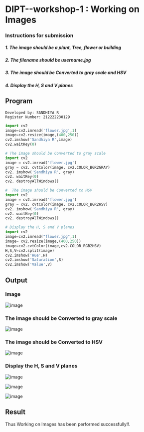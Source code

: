 # DIPT--workshop-1 : Working on Images
### Instructions for submission 
##### 1. The image should be a plant, Tree, flower or building

##### 2. The filename should be username.jpg

#####  3. The image should be Converted to gray scale and HSV 

##### 4. Display the H, S and V planes
 ## Program
 ```
Developed by: SANDHIYA R
Register Number: 212222230129
```
```python
import cv2
image=cv2.imread('flower.jpg',1)
image=cv2.resize(image,(400,250))
cv2.imshow('Sandhiya R',image)
cv2.waitKey(0)

# The image should be Converted to gray scale
import cv2
image = cv2.imread('flower.jpg')
gray = cv2. cvtColor(image, cv2.COLOR_BGR2GRAY)
cv2. imshow('Sandhiya R', gray)
cv2. waitKey(0)
cv2. destroyAllWindows()

#  The image should be Converted to HSV
import cv2
image = cv2.imread('flower.jpg')
gray = cv2. cvtColor(image, cv2.COLOR_BGR2HSV)
cv2. imshow('Sandhiya R', gray)
cv2. waitKey(0)
cv2. destroyAllWindows()

# Display the H, S and V planes
import cv2
image=cv2.imread("flower.jpg",1)
image= cv2.resize(image,(400,250))
image=cv2.cvtColor(image,cv2.COLOR_RGB2HSV)
H,S,V=cv2.split(image)
cv2.imshow('Hue',H)
cv2.imshow('Saturation',S)
cv2.imshow('Value',V)


```




## Output
### Image
![image](https://github.com/SandhiyaR1/DIPT--workshop-1/assets/113497571/c51f42bf-5592-48a3-8e7e-f765b139ef87)
### The image should be Converted to gray scale
![image](https://github.com/SandhiyaR1/DIPT--workshop-1/assets/113497571/eaabe997-2278-4dfa-971c-077cd2cd3cdf)
### The image should be Converted to HSV
![image](https://github.com/SandhiyaR1/DIPT--workshop-1/assets/113497571/0fcbebea-e350-4bf2-8f22-9e0ab18738f1)
### Display the H, S and V planes
![image](https://github.com/SandhiyaR1/DIPT--workshop-1/assets/113497571/c0b11a77-fb6a-45c2-ace3-3a8d26f81b7f)

![image](https://github.com/SandhiyaR1/DIPT--workshop-1/assets/113497571/ea845656-c532-4783-affe-a9d0f81b4069)

 ![image](https://github.com/SandhiyaR1/DIPT--workshop-1/assets/113497571/42b42714-1910-42c6-874c-1a6ba3aca8cf)
 ## Result
 Thus Working on Images has been performed successfully!!.
